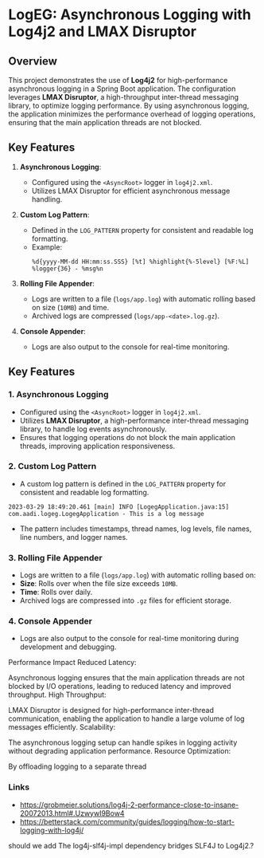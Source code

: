 # LogEG: Asynchronous Logging with Log4j2 and LMAX Disruptor

## Overview

This project demonstrates the use of **Log4j2** for high-performance asynchronous logging in a Spring Boot application. The configuration leverages **LMAX Disruptor**, a high-throughput inter-thread messaging library, to optimize logging performance. By using asynchronous logging, the application minimizes the performance overhead of logging operations, ensuring that the main application threads are not blocked.

## Key Features

1. **Asynchronous Logging**:
   - Configured using the `<AsyncRoot>` logger in `log4j2.xml`.
   - Utilizes LMAX Disruptor for efficient asynchronous message handling.

2. **Custom Log Pattern**:
   - Defined in the `LOG_PATTERN` property for consistent and readable log formatting.
   - Example: 
     ```
     %d{yyyy-MM-dd HH:mm:ss.SSS} [%t] %highlight{%-5level} [%F:%L] %logger{36} - %msg%n
     ```

3. **Rolling File Appender**:
   - Logs are written to a file (`logs/app.log`) with automatic rolling based on size (`10MB`) and time.
   - Archived logs are compressed (`logs/app-<date>.log.gz`).

4. **Console Appender**:
   - Logs are also output to the console for real-time monitoring.


## Key Features

### 1. **Asynchronous Logging**
- Configured using the `<AsyncRoot>` logger in `log4j2.xml`.
- Utilizes **LMAX Disruptor**, a high-performance inter-thread messaging library, to handle log events asynchronously.
- Ensures that logging operations do not block the main application threads, improving application responsiveness.

### 2. **Custom Log Pattern**
- A custom log pattern is defined in the `LOG_PATTERN` property for consistent and readable log formatting.
```
2023-03-29 18:49:20.461 [main] INFO [LogegApplication.java:15] com.aadi.logeg.LogegApplication - This is a log message
```
- The pattern includes timestamps, thread names, log levels, file names, line numbers, and logger names.

### 3. **Rolling File Appender**
- Logs are written to a file (`logs/app.log`) with automatic rolling based on:
- **Size**: Rolls over when the file size exceeds `10MB`.
- **Time**: Rolls over daily.
- Archived logs are compressed into `.gz` files for efficient storage.

### 4. **Console Appender**
- Logs are also output to the console for real-time monitoring during development and debugging.



Performance Impact
Reduced Latency:

Asynchronous logging ensures that the main application threads are not blocked by I/O operations, leading to reduced latency and improved throughput.
High Throughput:

LMAX Disruptor is designed for high-performance inter-thread communication, enabling the application to handle a large volume of log messages efficiently.
Scalability:

The asynchronous logging setup can handle spikes in logging activity without degrading application performance.
Resource Optimization:

By offloading logging to a separate thread


### Links
- https://grobmeier.solutions/log4j-2-performance-close-to-insane-20072013.html#.UzwywI9Bow4
- https://betterstack.com/community/guides/logging/how-to-start-logging-with-log4j/


should we add The log4j-slf4j-impl dependency bridges SLF4J to Log4j2.?